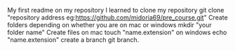 My first readme
on my repository I learned to
clone my repository
git clone "repository address eg:https://github.com/midoria69/pre_course.git"
Create folders depending on whether you are on mac or windows
mkdir "your folder name"
Create files
on mac
touch "name.extension"
on windows
echo "name.extension"
create a branch
git branch.
